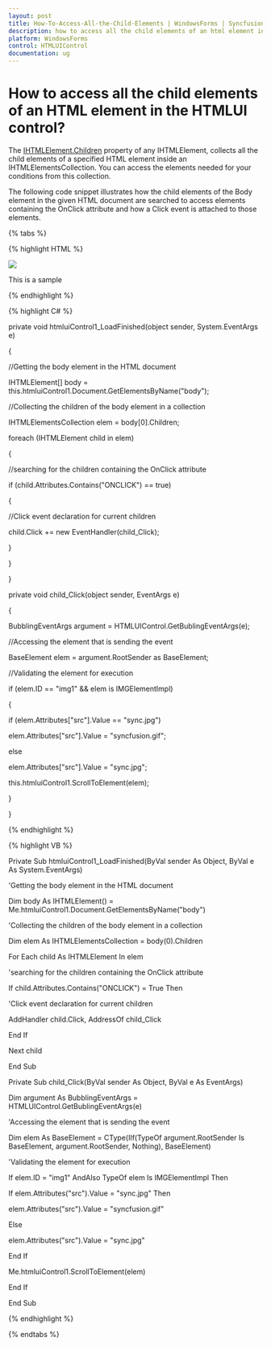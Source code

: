 ```yaml
---
layout: post
title: How-To-Access-All-the-Child-Elements | WindowsForms | Syncfusion
description: how to access all the child elements of an html element in the htmlui control?
platform: WindowsForms
control: HTMLUIControl
documentation: ug
---
```


# How to access all the child elements of an HTML element in the HTMLUI control?

The [IHTMLElement.Children](https://help.syncfusion.com/cr/windowsforms/Syncfusion.Windows.Forms.HTMLUI.IHTMLElement.html#Syncfusion_Windows_Forms_HTMLUI_IHTMLElement_Children) property of any IHTMLElement, collects all the child elements of a specified HTML element inside an IHTMLElementsCollection. You can access the elements needed for your conditions from this collection.

The following code snippet illustrates how the child elements of the Body element in the given HTML document are searched to access elements containing the OnClick attribute and how a Click event is attached to those elements.

{% tabs %}

{% highlight HTML %}

<html>

<head>

<style>.nav{"background-color:#dae5f5"}</style>

</head>

<body>

<p/>

<img src="sync.jpg" id="img1" class="nav"/>

<p/>

<div>This is a sample</div>

</body>

</html>

{% endhighlight %}

{% highlight C# %}



private void htmluiControl1_LoadFinished(object sender, System.EventArgs e)

{

//Getting the body element in the HTML document

IHTMLElement[] body = this.htmluiControl1.Document.GetElementsByName("body");

//Collecting the children of the body element in a collection

IHTMLElementsCollection elem = body[0].Children;

foreach (IHTMLElement child in elem)

{

//searching for the children containing the OnClick attribute

if (child.Attributes.Contains("ONCLICK") == true)

{

//Click event declaration for current children

child.Click += new EventHandler(child_Click);

}

}

}



private void child_Click(object sender, EventArgs e)

{

BubblingEventArgs argument = HTMLUIControl.GetBublingEventArgs(e);

//Accessing the element that is sending the event

BaseElement elem = argument.RootSender as BaseElement;

//Validating the element for execution

if (elem.ID == "img1" && elem is IMGElementImpl)

{

if (elem.Attributes["src"].Value == "sync.jpg")

elem.Attributes["src"].Value = "syncfusion.gif";

else

elem.Attributes["src"].Value = "sync.jpg";

this.htmluiControl1.ScrollToElement(elem);

}

}

{% endhighlight %}

{% highlight VB %}



Private Sub htmluiControl1_LoadFinished(ByVal sender As Object, ByVal e As System.EventArgs)

'Getting the body element in the HTML document

Dim body As IHTMLElement() = Me.htmluiControl1.Document.GetElementsByName("body")



'Collecting the children of the body element in a collection

Dim elem As IHTMLElementsCollection = body(0).Children

For Each child As IHTMLElement In elem



'searching for the children containing the OnClick attribute

If child.Attributes.Contains("ONCLICK") = True Then



'Click event declaration for current children

AddHandler child.Click, AddressOf child_Click

End If

Next child

End Sub



Private Sub child_Click(ByVal sender As Object, ByVal e As EventArgs)

Dim argument As BubblingEventArgs = HTMLUIControl.GetBublingEventArgs(e)

'Accessing the element that is sending the event

Dim elem As BaseElement = CType(IIf(TypeOf argument.RootSender Is BaseElement, argument.RootSender, Nothing), BaseElement)



'Validating the element for execution

If elem.ID = "img1" AndAlso TypeOf elem Is IMGElementImpl Then

If elem.Attributes("src").Value = "sync.jpg" Then

elem.Attributes("src").Value = "syncfusion.gif"

Else

elem.Attributes("src").Value = "sync.jpg"

End If

Me.htmluiControl1.ScrollToElement(elem)

End If

End Sub

{% endhighlight %}

{% endtabs %}


